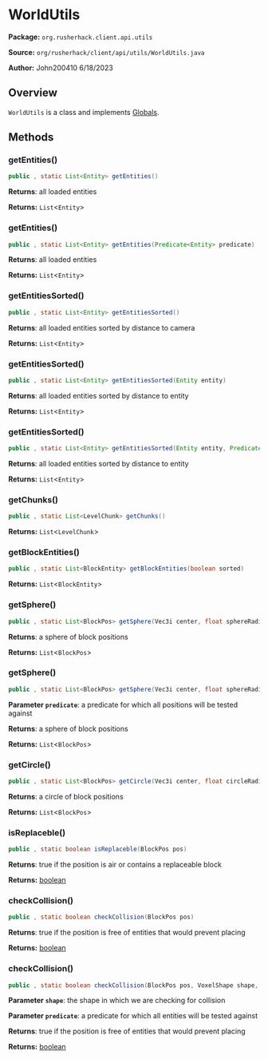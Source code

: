 # WorldUtils

**Package:** `org.rusherhack.client.api.utils`

**Source:** `org/rusherhack/client/api/utils/WorldUtils.java`

**Author:** John200410 6/18/2023



## Overview

`WorldUtils` is a class and implements [Globals](/client/api/Globals.md).

## Methods

### getEntities()

```java
public , static List<Entity> getEntities()
```

**Returns**: all loaded entities



**Returns:** `List`<`Entity`>

### getEntities()

```java
public , static List<Entity> getEntities(Predicate<Entity> predicate)
```

**Returns**: all loaded entities



**Returns:** `List`<`Entity`>

### getEntitiesSorted()

```java
public , static List<Entity> getEntitiesSorted()
```

**Returns**: all loaded entities sorted by distance to camera



**Returns:** `List`<`Entity`>

### getEntitiesSorted()

```java
public , static List<Entity> getEntitiesSorted(Entity entity)
```

**Returns**: all loaded entities sorted by distance to entity



**Returns:** `List`<`Entity`>

### getEntitiesSorted()

```java
public , static List<Entity> getEntitiesSorted(Entity entity, Predicate<Entity> predicate)
```

**Returns**: all loaded entities sorted by distance to entity



**Returns:** `List`<`Entity`>

### getChunks()

```java
public , static List<LevelChunk> getChunks()
```

**Returns:** `List`<`LevelChunk`>

### getBlockEntities()

```java
public , static List<BlockEntity> getBlockEntities(boolean sorted)
```

**Returns:** `List`<`BlockEntity`>

### getSphere()

```java
public , static List<BlockPos> getSphere(Vec3i center, float sphereRadius)
```

**Returns**: a sphere of block positions



**Returns:** `List`<`BlockPos`>

### getSphere()

```java
public , static List<BlockPos> getSphere(Vec3i center, float sphereRadius, Predicate<BlockPos> predicate)
```

**Parameter `predicate`**: a predicate for which all positions will be tested against


**Returns**: a sphere of block positions



**Returns:** `List`<`BlockPos`>

### getCircle()

```java
public , static List<BlockPos> getCircle(Vec3i center, float circleRadius)
```

**Returns**: a circle of block positions



**Returns:** `List`<`BlockPos`>

### isReplaceble()

```java
public , static boolean isReplaceble(BlockPos pos)
```

**Returns**: true if the position is air or contains a replaceable block



**Returns:** [boolean](https://docs.oracle.com/en/java/javase/21/docs/api/java.base/java/lang/Boolean.html)

### checkCollision()

```java
public , static boolean checkCollision(BlockPos pos)
```

**Returns**: true if the position is free of entities that would prevent placing



**Returns:** [boolean](https://docs.oracle.com/en/java/javase/21/docs/api/java.base/java/lang/Boolean.html)

### checkCollision()

```java
public , static boolean checkCollision(BlockPos pos, VoxelShape shape, Predicate<Entity> predicate)
```

**Parameter `shape`**: the shape in which we are checking for collision


**Parameter `predicate`**: a predicate for which all entities will be tested against


**Returns**: true if the position is free of entities that would prevent placing



**Returns:** [boolean](https://docs.oracle.com/en/java/javase/21/docs/api/java.base/java/lang/Boolean.html)

